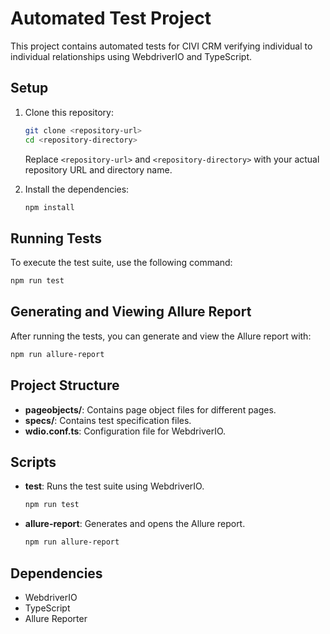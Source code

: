 # Automated Test Project

This project contains automated tests for CIVI CRM verifying individual to individual relationships using WebdriverIO and TypeScript.

## Setup

1. Clone this repository:

   ```sh
   git clone <repository-url>
   cd <repository-directory>
   ```

   Replace `<repository-url>` and `<repository-directory>` with your actual repository URL and directory name.

2. Install the dependencies:
   ```sh
   npm install
   ```

## Running Tests

To execute the test suite, use the following command:

```sh
npm run test
```

## Generating and Viewing Allure Report

After running the tests, you can generate and view the Allure report with:

```sh
npm run allure-report
```

## Project Structure

- **pageobjects/**: Contains page object files for different pages.
- **specs/**: Contains test specification files.
- **wdio.conf.ts**: Configuration file for WebdriverIO.

## Scripts

- **test**: Runs the test suite using WebdriverIO.
  ```sh
  npm run test
  ```
- **allure-report**: Generates and opens the Allure report.
  ```sh
  npm run allure-report
  ```

## Dependencies

- WebdriverIO
- TypeScript
- Allure Reporter
